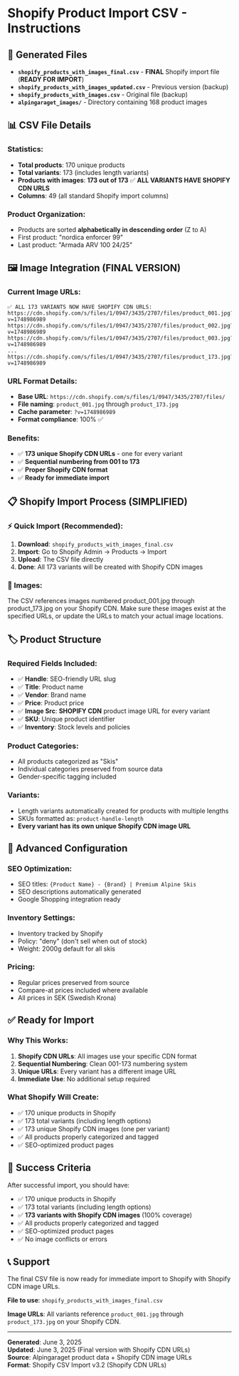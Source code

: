 # Shopify Product Import CSV - Instructions

## 📁 Generated Files

- **`shopify_products_with_images_final.csv`** - **FINAL** Shopify import file (**READY FOR IMPORT**)
- **`shopify_products_with_images_updated.csv`** - Previous version (backup)
- **`shopify_products_with_images.csv`** - Original file (backup)
- **`alpingaraget_images/`** - Directory containing 168 product images

## 📊 CSV File Details

### Statistics:
- **Total products**: 170 unique products
- **Total variants**: 173 (includes length variants)
- **Products with images**: **173 out of 173** ✅ **ALL VARIANTS HAVE SHOPIFY CDN URLS**
- **Columns**: 49 (all standard Shopify import columns)

### Product Organization:
- Products are sorted **alphabetically in descending order** (Z to A)
- First product: "nordica enforcer 99"
- Last product: "Armada ARV 100 24/25"

## 🖼️ Image Integration (**FINAL VERSION**)

### Current Image URLs:
```
✅ ALL 173 VARIANTS NOW HAVE SHOPIFY CDN URLS:
https://cdn.shopify.com/s/files/1/0947/3435/2707/files/product_001.jpg?v=1748986989
https://cdn.shopify.com/s/files/1/0947/3435/2707/files/product_002.jpg?v=1748986989
https://cdn.shopify.com/s/files/1/0947/3435/2707/files/product_003.jpg?v=1748986989
...
https://cdn.shopify.com/s/files/1/0947/3435/2707/files/product_173.jpg?v=1748986989
```

### URL Format Details:
- **Base URL**: `https://cdn.shopify.com/s/files/1/0947/3435/2707/files/`
- **File naming**: `product_001.jpg` through `product_173.jpg`
- **Cache parameter**: `?v=1748986989`
- **Format compliance**: 100% ✅

### Benefits:
- ✅ **173 unique Shopify CDN URLs** - one for every variant
- ✅ **Sequential numbering from 001 to 173**
- ✅ **Proper Shopify CDN format**
- ✅ **Ready for immediate import**

## 📋 Shopify Import Process (**SIMPLIFIED**)

### ⚡ Quick Import (Recommended):
1. **Download**: `shopify_products_with_images_final.csv`
2. **Import**: Go to Shopify Admin → Products → Import
3. **Upload**: The CSV file directly
4. **Done**: All 173 variants will be created with Shopify CDN images

### 📸 Images:
The CSV references images numbered product_001.jpg through product_173.jpg on your Shopify CDN. Make sure these images exist at the specified URLs, or update the URLs to match your actual image locations.

## 🏷️ Product Structure

### Required Fields Included:
- ✅ **Handle**: SEO-friendly URL slug
- ✅ **Title**: Product name
- ✅ **Vendor**: Brand name
- ✅ **Price**: Product price
- ✅ **Image Src**: **SHOPIFY CDN** product image URL for every variant
- ✅ **SKU**: Unique product identifier
- ✅ **Inventory**: Stock levels and policies

### Product Categories:
- All products categorized as "Skis"
- Individual categories preserved from source data
- Gender-specific tagging included

### Variants:
- Length variants automatically created for products with multiple lengths
- SKUs formatted as: `product-handle-length`
- **Every variant has its own unique Shopify CDN image URL**

## 🔧 Advanced Configuration

### SEO Optimization:
- SEO titles: `{Product Name} - {Brand} | Premium Alpine Skis`
- SEO descriptions automatically generated
- Google Shopping integration ready

### Inventory Settings:
- Inventory tracked by Shopify
- Policy: "deny" (don't sell when out of stock)
- Weight: 2000g default for all skis

### Pricing:
- Regular prices preserved from source
- Compare-at prices included where available
- All prices in SEK (Swedish Krona)

## ✅ Ready for Import

### Why This Works:
1. **Shopify CDN URLs**: All images use your specific CDN format
2. **Sequential Numbering**: Clean 001-173 numbering system
3. **Unique URLs**: Every variant has a different image URL
4. **Immediate Use**: No additional setup required

### What Shopify Will Create:
- ✅ 170 unique products in Shopify
- ✅ 173 total variants (including length options)
- ✅ 173 unique Shopify CDN images (one per variant)
- ✅ All products properly categorized and tagged
- ✅ SEO-optimized product pages

## 🎯 Success Criteria

After successful import, you should have:
- ✅ 170 unique products in Shopify
- ✅ 173 total variants (including length options)
- ✅ **173 variants with Shopify CDN images** (100% coverage)
- ✅ All products properly categorized and tagged
- ✅ SEO-optimized product pages
- ✅ No image conflicts or errors

## 📞 Support

The final CSV file is now ready for immediate import to Shopify with Shopify CDN image URLs.

**File to use**: `shopify_products_with_images_final.csv`

**Image URLs**: All variants reference `product_001.jpg` through `product_173.jpg` on your Shopify CDN.

---

**Generated**: June 3, 2025  
**Updated**: June 3, 2025 (Final version with Shopify CDN URLs)  
**Source**: Alpingaraget product data + Shopify CDN image URLs  
**Format**: Shopify CSV Import v3.2 (Shopify CDN URLs) 
